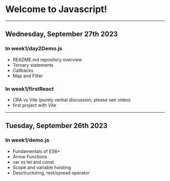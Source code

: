 # Welcome to Javascript!

***
## Wednesday, September 27th 2023
### In week1/day2Demo.js
- README.md repository overview
- Ternary statements
- Callbacks
- Map and Filter
### In week1/firstReact
- CRA vs Vite (purely verbal discussion, please see video)
- first project with Vite





***
## Tuesday, September 26th 2023
### In week1/demo.js
- Fundamentals of ES6+
- Arrow Functions
- var vs let and const
- Scope and variable hoisting
- Desctructuring, rest/spread operator